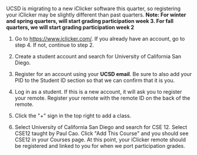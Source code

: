 UCSD is migrating to a new iClicker software this quarter, so registering your iClicker may be slightly different than past quarters. **Note: For winter and spring quarters, will start grading participation week 3. For fall quarters, we will start grading participation week 2**

1) Go to https://www.iclicker.com/. If you already have an account, go to step 4. If not, continue to step 2.

2) Create a student account and search for University of California San Diego.

3) Register for an account using your **UCSD email**. Be sure to also add your PID to the Student ID section so that we can confirm that it is you.

4) Log in as a student. If this is a new account, it will ask you to register your remote. Register your remote with the remote ID on the back of the remote.

5) Click the "+" sign in the top right to add a class.

6) Select University of California San Diego and search for CSE 12. Select CSE12 taught by Paul Cao. Click "Add This Course" and you should see CSE12 in your Courses page. At this point, your iClicker remote should be registered and linked to you for when we port participation grades. 
